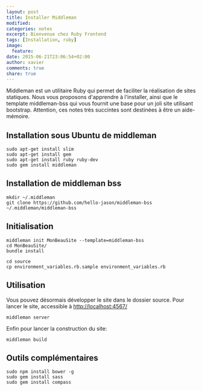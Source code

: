 ```yaml
---
layout: post
title: Installer Middleman
modified:
categories: notes
excerpt: Bienvenue chez Ruby Frontend
tags: [Installation, ruby]
image:
  feature:
date: 2015-06-21T23:06:54+02:00
author: xavier
comments: true
share: true
---
```


Middleman est un utilitaire Ruby qui permet de faciliter la réalisation de sites statiques.
Nous vous proposons d'apprendre à l'installer, ainsi que le template middleman-bss qui vous fournit une base pour un joli site utilisant bootstrap. Attention, ces notes très succintes sont destinées à être un aide-mémoire.

## Installation sous Ubuntu de middleman

	sudo apt-get install slim
	sudo apt-get install gem
	sudo apt-get install ruby ruby-dev
	sudo gem install middleman

## Installation de middleman bss
	
	mkdir ~/.middleman
	git clone https://github.com/hello-jason/middleman-bss ~/.middleman/middleman-bss

## Initialisation

	middleman init MonBeauSite --template=middleman-bss
	cd MonBeauSite/
	bundle install

	cd source
	cp environment_variables.rb.sample environment_variables.rb

## Utilisation

Vous pouvez désormais développer le site dans le dossier source.
Pour lancer le site, accessible à [http://localhost:4567/](http://localhost:4567/)

	middleman server

Enfin pour lancer la construction du site:

	middleman build


## Outils complémentaires

	sudo npm install bower -g
	sudo gem install sass
	sudo gem install compass
